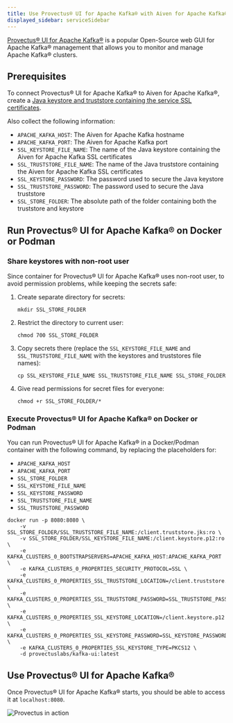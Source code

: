 ```yaml
---
title: Use Provectus® UI for Apache Kafka® with Aiven for Apache Kafka®
displayed_sidebar: serviceSidebar
---
```


[Provectus® UI for Apache Kafka®](https://github.com/provectus/kafka-ui) is a popular Open-Source web GUI for Apache Kafka® management that allows you to monitor and manage Apache Kafka® clusters.

## Prerequisites

To connect Provectus® UI for Apache Kafka® to Aiven for Apache Kafka®, create a
[Java keystore and truststore containing the service SSL certificates](/docs/products/kafka/howto/keystore-truststore).

Also collect the following information:

-   `APACHE_KAFKA_HOST`: The Aiven for Apache Kafka hostname
-   `APACHE_KAFKA_PORT`: The Aiven for Apache Kafka port
-   `SSL_KEYSTORE_FILE_NAME`: The name of the Java keystore containing
    the Aiven for Apache Kafka SSL certificates
-   `SSL_TRUSTSTORE_FILE_NAME`: The name of the Java truststore
    containing the Aiven for Apache Kafka SSL certificates
-   `SSL_KEYSTORE_PASSWORD`: The password used to secure the Java
    keystore
-   `SSL_TRUSTSTORE_PASSWORD`: The password used to secure the Java
    truststore
-   `SSL_STORE_FOLDER`: The absolute path of the folder containing both
    the truststore and keystore

## Run Provectus® UI for Apache Kafka® on Docker or Podman

### Share keystores with non-root user

Since container for Provectus® UI for Apache Kafka® uses non-root user,
to avoid permission problems, while keeping the secrets safe:

1.  Create separate directory for secrets:

    ```
    mkdir SSL_STORE_FOLDER
    ```

1.  Restrict the directory to current user:

    ```
    chmod 700 SSL_STORE_FOLDER
    ```

1.  Copy secrets there (replace the `SSL_KEYSTORE_FILE_NAME` and
    `SSL_TRUSTSTORE_FILE_NAME` with the keystores and truststores file
    names):

    ```
    cp SSL_KEYSTORE_FILE_NAME SSL_TRUSTSTORE_FILE_NAME SSL_STORE_FOLDER
    ```

1.  Give read permissions for secret files for everyone:

    ```
    chmod +r SSL_STORE_FOLDER/*
    ```

### Execute Provectus® UI for Apache Kafka® on Docker or Podman

You can run Provectus® UI for Apache Kafka® in a Docker/Podman container
with the following command, by replacing the placeholders for:

-   `APACHE_KAFKA_HOST`
-   `APACHE_KAFKA_PORT`
-   `SSL_STORE_FOLDER`
-   `SSL_KEYSTORE_FILE_NAME`
-   `SSL_KEYSTORE_PASSWORD`
-   `SSL_TRUSTSTORE_FILE_NAME`
-   `SSL_TRUSTSTORE_PASSWORD`

```
docker run -p 8080:8080 \
    -v SSL_STORE_FOLDER/SSL_TRUSTSTORE_FILE_NAME:/client.truststore.jks:ro \
    -v SSL_STORE_FOLDER/SSL_KEYSTORE_FILE_NAME:/client.keystore.p12:ro \
    -e KAFKA_CLUSTERS_0_BOOTSTRAPSERVERS=APACHE_KAFKA_HOST:APACHE_KAFKA_PORT \
    -e KAFKA_CLUSTERS_0_PROPERTIES_SECURITY_PROTOCOL=SSL \
    -e KAFKA_CLUSTERS_0_PROPERTIES_SSL_TRUSTSTORE_LOCATION=/client.truststore.jks \
    -e KAFKA_CLUSTERS_0_PROPERTIES_SSL_TRUSTSTORE_PASSWORD=SSL_TRUSTSTORE_PASSWORD \
    -e KAFKA_CLUSTERS_0_PROPERTIES_SSL_KEYSTORE_LOCATION=/client.keystore.p12 \
    -e KAFKA_CLUSTERS_0_PROPERTIES_SSL_KEYSTORE_PASSWORD=SSL_KEYSTORE_PASSWORD \
    -e KAFKA_CLUSTERS_0_PROPERTIES_SSL_KEYSTORE_TYPE=PKCS12 \
    -d provectuslabs/kafka-ui:latest
```

## Use Provectus® UI for Apache Kafka®

Once Provectus® UI for Apache Kafka® starts, you should be able to
access it at `localhost:8080`.

![Provectus in action](/images/content/products/kafka/provectus-ui.jpg)
